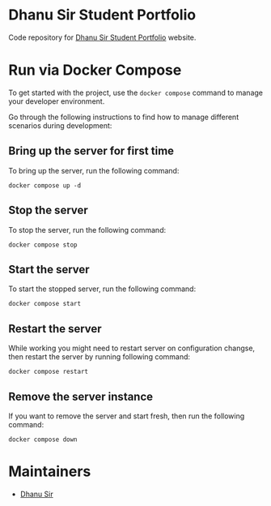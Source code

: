 # Dhanu Sir Student Portfolio

Code repository for [Dhanu Sir Student Portfolio](https://dhanustudent.github.io) website.

# Run via Docker Compose

To get started with the project, use the `docker compose` command to manage your developer environment.

Go through the following instructions to find how to manage different scenarios during development:

## Bring up the server for first time

To bring up the server, run the following command:

```
docker compose up -d
```

## Stop the server

To stop the server, run the following command:

```
docker compose stop
```

## Start the server

To start the stopped server, run the following command:

```
docker compose start
```

## Restart the server

While working you might need to restart server on configuration changse, then restart the server by running following command:

```
docker compose restart
```

## Remove the server instance

If you want to remove the server and start fresh, then run the following command:

```
docker compose down
```

# Maintainers

- [Dhanu Sir](@dhanusir)
